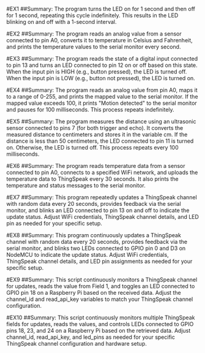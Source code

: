 #EX1
##Summary:
The program turns the LED on for 1 second and then off for 1 second, repeating this cycle indefinitely. This results in the LED blinking on and off with a 1-second interval.

#EX2
##Summary:
The program reads an analog value from a sensor connected to pin A0, converts it to temperature in Celsius and Fahrenheit, and prints the temperature values to the serial monitor every second.

#EX3
##Summary:
The program reads the state of a digital input connected to pin 13 and turns an LED connected to pin 12 on or off based on this state. When the input pin is HIGH (e.g., button pressed), the LED is turned off. When the input pin is LOW (e.g., button not pressed), the LED is turned on.

#EX4
##Summary:
The program reads an analog value from pin A0, maps it to a range of 0-255, and prints the mapped value to the serial monitor. If the mapped value exceeds 100, it prints "Motion detected" to the serial monitor and pauses for 100 milliseconds. This process repeats indefinitely.

#EX5
##Summary:
The program measures the distance using an ultrasonic sensor connected to pins 7 (for both trigger and echo). It converts the measured distance to centimeters and stores it in the variable cm. If the distance is less than 50 centimeters, the LED connected to pin 11 is turned on. Otherwise, the LED is turned off. This process repeats every 100 milliseconds.

#EX6
##Summary:
The program reads temperature data from a sensor connected to pin A0, connects to a specified WiFi network, and uploads the temperature data to ThingSpeak every 30 seconds. It also prints the temperature and status messages to the serial monitor.

#EX7
##Summary:
This program repeatedly updates a ThingSpeak channel with random data every 20 seconds, provides feedback via the serial monitor, and blinks an LED connected to pin 13 on and off to indicate the update status. Adjust WiFi credentials, ThingSpeak channel details, and LED pin as needed for your specific setup.

#EX8
##Summary:
This program continuously updates a ThingSpeak channel with random data every 20 seconds, provides feedback via the serial monitor, and blinks two LEDs connected to GPIO pin 0 and D3 on NodeMCU to indicate the update status. Adjust WiFi credentials, ThingSpeak channel details, and LED pin assignments as needed for your specific setup.

#EX9
##Summary:
This script continuously monitors a ThingSpeak channel for updates, reads the value from Field 1, and toggles an LED connected to GPIO pin 18 on a Raspberry Pi based on the received data. Adjust the channel_id and read_api_key variables to match your ThingSpeak channel configuration.

#EX10
##Summary:
This script continuously monitors multiple ThingSpeak fields for updates, reads the values, and controls LEDs connected to GPIO pins 18, 23, and 24 on a Raspberry Pi based on the retrieved data. Adjust channel_id, read_api_key, and led_pins as needed for your specific ThingSpeak channel configuration and hardware setup.
